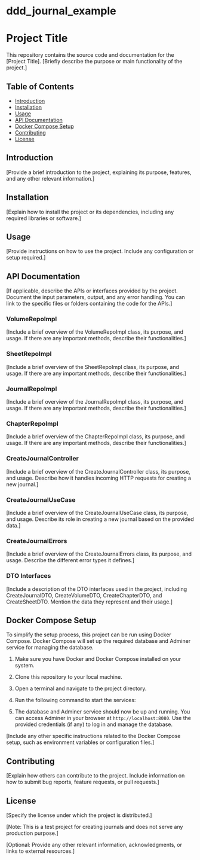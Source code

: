 # ddd_journal_example

# Project Title

This repository contains the source code and documentation for the [Project Title]. [Briefly describe the purpose or main functionality of the project.]

## Table of Contents

- [Introduction](#introduction)
- [Installation](#installation)
- [Usage](#usage)
- [API Documentation](#api-documentation)
- [Docker Compose Setup](#docker-compose-setup)
- [Contributing](#contributing)
- [License](#license)

## Introduction

[Provide a brief introduction to the project, explaining its purpose, features, and any other relevant information.]

## Installation

[Explain how to install the project or its dependencies, including any required libraries or software.]

## Usage

[Provide instructions on how to use the project. Include any configuration or setup required.]

## API Documentation

[If applicable, describe the APIs or interfaces provided by the project. Document the input parameters, output, and any error handling. You can link to the specific files or folders containing the code for the APIs.]

### VolumeRepoImpl

[Include a brief overview of the VolumeRepoImpl class, its purpose, and usage. If there are any important methods, describe their functionalities.]

### SheetRepoImpl

[Include a brief overview of the SheetRepoImpl class, its purpose, and usage. If there are any important methods, describe their functionalities.]

### JournalRepoImpl

[Include a brief overview of the JournalRepoImpl class, its purpose, and usage. If there are any important methods, describe their functionalities.]

### ChapterRepoImpl

[Include a brief overview of the ChapterRepoImpl class, its purpose, and usage. If there are any important methods, describe their functionalities.]

### CreateJournalController

[Include a brief overview of the CreateJournalController class, its purpose, and usage. Describe how it handles incoming HTTP requests for creating a new journal.]

### CreateJournalUseCase

[Include a brief overview of the CreateJournalUseCase class, its purpose, and usage. Describe its role in creating a new journal based on the provided data.]

### CreateJournalErrors

[Include a brief overview of the CreateJournalErrors class, its purpose, and usage. Describe the different error types it defines.]

### DTO Interfaces

[Include a description of the DTO interfaces used in the project, including CreateJournalDTO, CreateVolumeDTO, CreateChapterDTO, and CreateSheetDTO. Mention the data they represent and their usage.]

## Docker Compose Setup

To simplify the setup process, this project can be run using Docker Compose. Docker Compose will set up the required database and Adminer service for managing the database.

1. Make sure you have Docker and Docker Compose installed on your system.
2. Clone this repository to your local machine.
3. Open a terminal and navigate to the project directory.
4. Run the following command to start the services:


5. The database and Adminer service should now be up and running. You can access Adminer in your browser at `http://localhost:8080`. Use the provided credentials (if any) to log in and manage the database.

[Include any other specific instructions related to the Docker Compose setup, such as environment variables or configuration files.]

## Contributing

[Explain how others can contribute to the project. Include information on how to submit bug reports, feature requests, or pull requests.]

## License

[Specify the license under which the project is distributed.]

[Note: This is a test project for creating journals and does not serve any production purpose.]

[Optional: Provide any other relevant information, acknowledgments, or links to external resources.]

